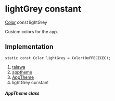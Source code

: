 
<div>

# lightGrey constant

</div>


[Color](https://api.flutter.dev/flutter/painting/Color-class.html) const
lightGrey



Custom colors for the app.



## Implementation

``` language-dart
static const Color lightGrey = Color(0xFFECECEC);
```







1.  [talawa](../../index.md)
2.  [apptheme](../../apptheme/)
3.  [AppTheme](../../apptheme/AppTheme-class.md)
4.  lightGrey constant

##### AppTheme class







